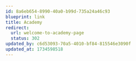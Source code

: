 ```yaml
---
id: 8a6eb654-8990-40a0-b99d-735a24a46c93
blueprint: link
title: Academy
redirect:
  url: welcome-to-academy-page
  status: 302
updated_by: c6d53093-70a5-4010-bf84-815546e3090f
updated_at: 1734598518
---
```

